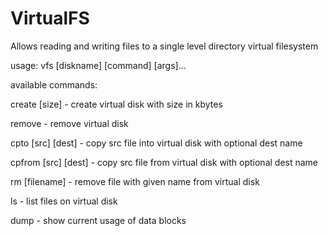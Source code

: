 # VirtualFS

Allows reading and writing files to a single level directory virtual filesystem


usage: vfs [diskname] [command] [args]...

available commands:

create [size] - create virtual disk with size in kbytes

remove - remove virtual disk

cpto [src] [dest] - copy src file into virtual disk with optional dest name

cpfrom [src] [dest] - copy src file from virtual disk with optional dest name

rm [filename] - remove file with given name from virtual disk

ls - list files on virtual disk

dump - show current usage of data blocks
